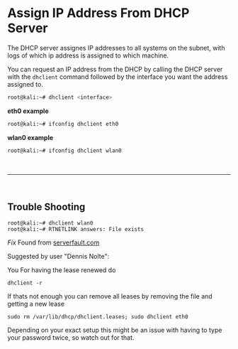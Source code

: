 # Assign IP Address From DHCP Server
The DHCP server assignes IP addresses to all systems on the subnet, with logs of which ip address is assigned to which machine.

You can request an IP address from the DHCP by calling the DHCP server with the `dhclient` command followed by the interface you want the address assigned to.

```bash
root@kali:~# dhclient <interface>
```

**eth0 example**
```bash
root@kali:~# ifconfig dhclient eth0
```

**wlan0 example**
```bash
root@kali:~# ifconfig dhclient wlan0
```

<br>
<hr>
<br>

## Trouble Shooting
```
root@kali:~# dhclient wlan0
root@kali:~# RTNETLINK answers: File exists
```

*Fix*
Found from [serverfault.com](https://serverfault.com/questions/601450/dhclient-what-does-rtnetlink-answers-file-exists-mean)

Suggested by user "Dennis Nolte":

You 
For having the lease renewed do
```
dhclient -r
```

If thats not enough you can remove all leases by removing the file and getting a new lease
```
sudo rm /var/lib/dhcp/dhclient.leases; sudo dhclient eth0
```
Depending on your exact setup this might be an issue with having to type your password twice, so watch out for that.


